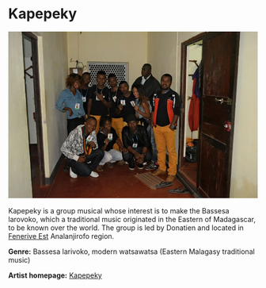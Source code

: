 # Kapepeky

![Kapepeky](kapepeky.jpg)

Kapepeky is a group musical whose interest is to make the Bassesa larovoko, which a traditional music originated in the Eastern of Madagascar, to be known over the world.
The group is led by Donatien and located in [Fenerive Est](https://en.wikipedia.org/wiki/Fenoarivo_Atsinanana) Analanjirofo region.

**Genre:** Bassesa larivoko, modern watsawatsa (Eastern Malagasy traditional music)

**Artist homepage:** [Kapepeky](https://web.facebook.com/Kapepeky-176953532458636/?_rdc=1&_rdr)
